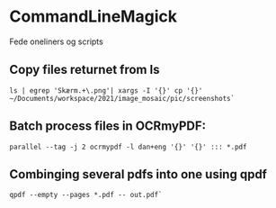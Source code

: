 # CommandLineMagick

Fede oneliners og scripts


## Copy files returnet from ls

    ls | egrep 'Skærm.+\.png'| xargs -I '{}' cp '{}' ~/Documents/workspace/2021/image_mosaic/pic/screenshots`

## Batch process files in OCRmyPDF:
    parallel --tag -j 2 ocrmypdf -l dan+eng '{}' '{}' ::: *.pdf

## Combinging several pdfs into one using qpdf

    qpdf --empty --pages *.pdf -- out.pdf`
